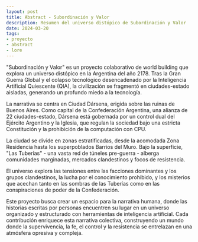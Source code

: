 ```yaml
---
layout: post
title: Abstract - Subordinación y Valor
description: Resumen del universo distópico de Subordinación y Valor
date: 2024-03-20
tags:
- proyecto
- abstract
- lore
---
```


"Subordinación y Valor" es un proyecto colaborativo de world building que explora un universo distópico en la Argentina del año 2178. Tras la Gran Guerra Global y el colapso tecnológico desencadenado por la Inteligencia Artificial Quiescente (QIA), la civilización se fragmentó en ciudades-estado aisladas, generando un profundo miedo a la tecnología.

La narrativa se centra en Ciudad Dársena, erigida sobre las ruinas de Buenos Aires. Como capital de la Confederación Argentina, una alianza de 22 ciudades-estado, Dársena está gobernada por un control dual del Ejército Argentino y la Iglesia, que regulan la sociedad bajo una estricta Constitución y la prohibición de la computación con CPU.

La ciudad se divide en zonas estratificadas, desde la acomodada Zona Residencia hasta los superpoblados Barrios del Muro. Bajo la superficie, "Las Tuberías" - una vasta red de túneles pre-guerra - alberga comunidades marginadas, mercados clandestinos y focos de resistencia.

El universo explora las tensiones entre las facciones dominantes y los grupos clandestinos, la lucha por el conocimiento prohibido, y los misterios que acechan tanto en las sombras de las Tuberías como en las conspiraciones de poder de la Confederación.

Este proyecto busca crear un espacio para la narrativa humana, donde las historias escritas por personas encuentren su lugar en un universo organizado y estructurado con herramientas de inteligencia artificial. Cada contribución enriquece esta narrativa colectiva, construyendo un mundo donde la supervivencia, la fe, el control y la resistencia se entrelazan en una atmósfera opresiva y compleja.
